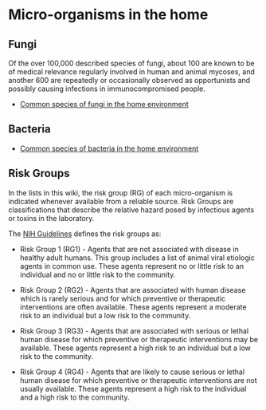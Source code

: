 <!-- TITLE: Home -->
<!-- SUBTITLE: A quick summary of Home -->

# Micro-organisms in the home
## Fungi
Of the over 100,000 described species of fungi, about 100 are known to be of medical relevance regularly involved in human and animal mycoses, and another 600 are repeatedly or occasionally observed as opportunists and possibly causing infections in immunocompromised people.

* [Common species of fungi in the home environment](fungi-list)

## Bacteria
* [Common species of bacteria in the home environment](bacteria-list)

## Risk Groups
In the lists in this wiki, the risk group (RG) of each micro-organism is indicated whenever available from a reliable source. Risk Groups are classifications that describe the relative hazard posed by infectious agents or toxins in the laboratory.

The [NIH Guidelines](https://www.phe.gov/s3/BioriskManagement/biosafety/Pages/Risk-Groups.aspx) defines the risk groups as:

* Risk Group 1 (RG1) - Agents that are not associated with disease in healthy adult humans. This group includes a list of animal viral etiologic agents in common use. These agents represent no or little risk to an individual and no or little risk to the community.

* Risk Group 2 (RG2) - Agents that are associated with human disease which is rarely serious and for which preventive or therapeutic interventions are often available. These agents represent a moderate risk to an individual but a low risk to the community.

* Risk Group 3 (RG3) - Agents that are associated with serious or lethal human disease for which preventive or therapeutic interventions may be available. These agents represent a high risk to an individual but a low risk to the community.

* Risk Group 4 (RG4) - Agents that are likely to cause serious or lethal human disease for which preventive or therapeutic interventions are not usually available. These agents represent a high risk to the individual and a high risk to the community.





